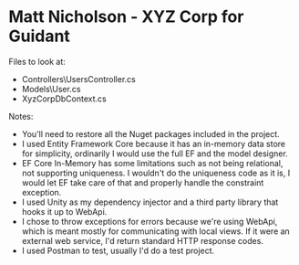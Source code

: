 ﻿# Matt Nicholson - XYZ Corp for Guidant

Files to look at:
* Controllers\UsersController.cs
* Models\User.cs
* XyzCorpDbContext.cs

Notes:
* You'll need to restore all the Nuget packages included in the project.
* I used Entity Framework Core because it has an in-memory data store for simplicity, 
ordinarily I would use the full EF and the model designer.
* EF Core In-Memory has some limitations such as not being relational, not supporting uniqueness. 
I wouldn't do the uniqueness code as it is, I would let EF take care of that and properly handle the constraint exception.
* I used Unity as my dependency injector and a third party library that hooks it up to WebApi.
* I chose to throw exceptions for errors because we're using WebApi, which is meant mostly for communicating with local views.
If it were an external web service, I'd return standard HTTP response codes.
* I used Postman to test, usually I'd do a test project.